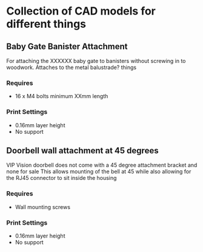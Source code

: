 # Collection of CAD models for different things

## Baby Gate Banister Attachment
For attaching the XXXXXX baby gate to banisters without screwing in to woodwork.
Attaches to the metal balustrade? things

### Requires
- 16 x M4 bolts minimum XXmm length

### Print Settings
- 0.16mm layer height
- No support

## Doorbell wall attachment at 45 degrees
VIP Vision doorbell does not come with a 45 degree attachment bracket and none for sale
This allows mounting of the bell at 45 while also allowing for the RJ45 connector to sit inside the housing

### Requires
- Wall mounting screws

### Print Settings
- 0.16mm layer height
- No support 
